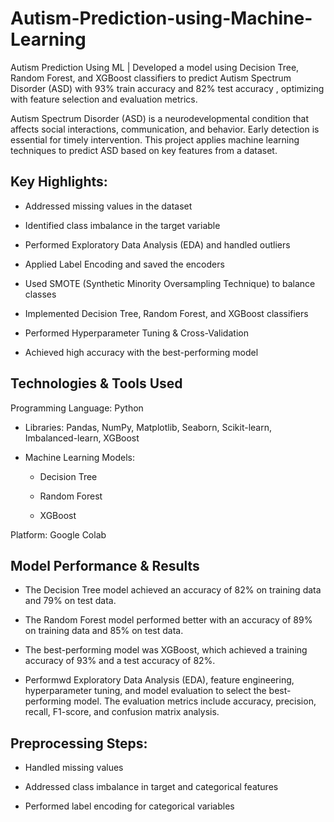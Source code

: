 # Autism-Prediction-using-Machine-Learning
Autism Prediction Using ML | Developed a model using Decision Tree, Random Forest, and XGBoost classifiers to predict Autism Spectrum Disorder (ASD) with 93% train accuracy and 82% test accuracy , optimizing with feature selection and evaluation metrics.

Autism Spectrum Disorder (ASD) is a neurodevelopmental condition that affects social interactions, communication, and behavior. Early detection is essential for timely intervention. This project applies machine learning techniques to predict ASD based on key features from a dataset.

## Key Highlights:

- Addressed missing values in the dataset

- Identified class imbalance in the target variable

- Performed Exploratory Data Analysis (EDA) and handled outliers

- Applied Label Encoding and saved the encoders
- Used SMOTE (Synthetic Minority Oversampling Technique) to balance classes
- Implemented Decision Tree, Random Forest, and XGBoost classifiers
- Performed Hyperparameter Tuning & Cross-Validation
- Achieved high accuracy with the best-performing model

## Technologies & Tools Used

Programming Language: Python

- Libraries: Pandas, NumPy, Matplotlib, Seaborn, Scikit-learn, Imbalanced-learn, XGBoost
- Machine Learning Models:

  - Decision Tree

  - Random Forest

  - XGBoost

Platform: Google Colab

## Model Performance & Results
- The Decision Tree model achieved an accuracy of 82% on training data and 79% on test data. 

- The Random Forest model performed better with an accuracy of 89% on training data and 85% on test data. 

- The best-performing model was XGBoost, which achieved a training accuracy of 93% and a test accuracy of 82%.

- Performwd Exploratory Data Analysis (EDA), feature engineering, hyperparameter tuning, and model evaluation to select the best-performing model. The evaluation metrics include accuracy, precision, recall, F1-score, and confusion matrix analysis.

## Preprocessing Steps:

- Handled missing values

- Addressed class imbalance in target and categorical features

- Performed label encoding for categorical variables

